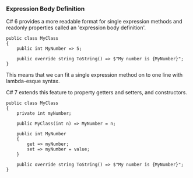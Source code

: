### Expression Body Definition

C# 6 provides a more readable format for single expression methods and readonly properties called an 'expression body definition'.

	public class MyClass
	{
		public int MyNumber => 5;

		public override string ToString() => $"My number is {MyNumber}";
	}

This means that we can fit a single expression method on to one line with lambda-esque syntax.

C# 7 extends this feature to property getters and setters, and constructors.

	public class MyClass
	{
		private int myNumber;

		public MyClass(int n) => MyNumber = n;

		public int MyNumber
		{
			get => myNumber;
			set => myNumber = value;
		}

		public override string ToString() => $"My number is {MyNumber}";
	}